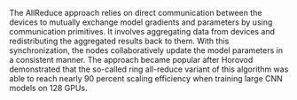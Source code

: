 The AllReduce approach relies on direct communication between the devices to mutually exchange model gradients and parameters by using communication primitives. It involves aggregating data from devices and redistributing the aggregated results back to them. With this synchronization, the nodes collaboratively update the model parameters in a consistent manner. The approach became popular after Horovod demonstrated that the so-called ring all-reduce variant of this algorithm was able to reach nearly 90 percent scaling efficiency when training large CNN models on 128 GPUs.
